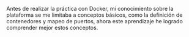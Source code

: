 Antes de realizar la práctica con Docker, mi conocimiento sobre la plataforma se me limitaba a conceptos básicos, como la definición de contenedores y mapeo de puertos, ahora este aprendizaje he logrado comprender mejor estos conceptos.
